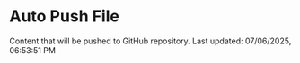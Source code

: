 # Auto Push File

Content that will be pushed to GitHub repository.
Last updated: 07/06/2025, 06:53:51 PM